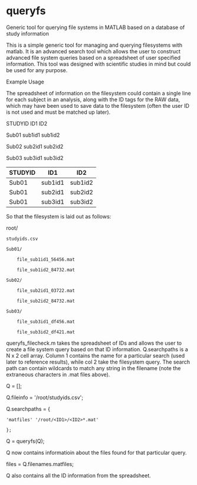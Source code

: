 # queryfs
Generic tool for querying file systems in MATLAB based on a database of study information

This is a simple generic tool for managing and querying filesystems with matlab. It is an advanced search tool which allows the user to construct advanced file system queries based on a spreadsheet of user specified information. This tool was designed with scientific studies in mind but could be used for any purpose. 

Example Usage

The spreadsheet of information on the filesystem could contain a single line for each subject in an analysis, along with the ID tags for the RAW data, which may have been used to save data to the filesystem (often the user ID is not used and must be matched up later).

STUDYID	ID1	    ID2

Sub01	  sub1id1	sub1id2

Sub02	  sub2id1	sub2id2

Sub03	  sub3id1	sub3id2

STUDYID | ID1 | ID2
--- | --- | ---
Sub01 | sub1id1 | sub1id2
Sub01 | sub2id1 | sub2id2
Sub01 | sub3id1 | sub3id2

So that the filesystem is laid out as follows:

root/

    studyids.csv
  
    Sub01/
  
        file_sub1id1_56456.mat
    
        file_sub1id2_84732.mat
    
    Sub02/
  
        file_sub2id1_03722.mat
    
        file_sub2id2_84732.mat
    
    Sub03/
  
        file_sub3id1_df456.mat
    
        file_sub3id2_df421.mat
  
queryfs_filecheck.m takes the spreadsheet of IDs and allows the user to create a file system query based on that ID information. Q.searchpaths is a N x 2 cell array. Column 1 contains the name for a particular search (used later to reference results), while col 2 take the filesystem query. The search path can contain wildcards to match any string in the filename (note the extraneous characters in .mat files above).
 
Q = [];

Q.fileinfo = '/root/studyids.csv';

Q.searchpaths = {

    'matfiles' '/root/<ID1>/<ID2>*.mat'
    
    };
    

Q = queryfs(Q);

Q now contains informatioin about the files found for that particular query.

files = Q.filenames.matfiles;

Q also contains all the ID information from the spreadsheet.



